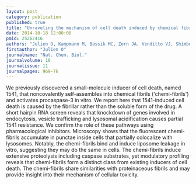```yaml
---
layout: post
category: publication
published: true
title: "Unraveling the mechanism of cell death induced by chemical fibrils."
date: 2014-10-18 12:00:00
pmid: 25262416
authors: "Julien O, Kampmann M, Bassik MC, Zorn JA, Venditto VJ, Shimbo K, Agard NJ, Shimada K, Rheingold AL, Stockwell BR, Weissman JS, Wells JA"
firstauthor: "Julien O"
journalname: "Nat. Chem. Biol."
journalvolume: 10
journalissue: 11
journalpages: 969-76
---
```


We previously discovered a small-molecule inducer of cell death, named 1541, that noncovalently self-assembles into chemical fibrils ('chemi-fibrils') and activates procaspase-3 in vitro. We report here that 1541-induced cell death is caused by the fibrillar rather than the soluble form of the drug. A short hairpin RNA screen reveals that knockdown of genes involved in endocytosis, vesicle trafficking and lysosomal acidification causes partial 1541 resistance. We confirm the role of these pathways using pharmacological inhibitors. Microscopy shows that the fluorescent chemi-fibrils accumulate in punctae inside cells that partially colocalize with lysosomes. Notably, the chemi-fibrils bind and induce liposome leakage in vitro, suggesting they may do the same in cells. The chemi-fibrils induce extensive proteolysis including caspase substrates, yet modulatory profiling reveals that chemi-fibrils form a distinct class from existing inducers of cell death. The chemi-fibrils share similarities with proteinaceous fibrils and may provide insight into their mechanism of cellular toxicity.

